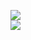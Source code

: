 [![](https://img.shields.io/badge/Made%20With-Github%20Spray-lightgrey.svg?style=for-the-badge&logo=github)](https://github.com/Annihil/github-spray#6971)  
[![](https://i.imgur.com/2DrTn0Z.gif)](https://github.com/Annihil/github-spray)